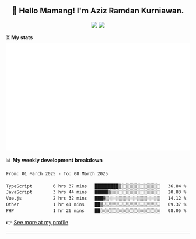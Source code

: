 <h2 align="center">👋 Hello Mamang! I'm Aziz Ramdan Kurniawan.</h2>  
<p align="center">
  <img src="https://komarev.com/ghpvc/?username=azizramdan">
  <img src="https://wakatime.com/badge/user/90056fa0-4c31-4eca-954e-2a3ac05896f9.svg">
</p>
    
⏳ **My stats**  
![](https://raw.githubusercontent.com/azizramdan/github-stats/master/generated/overview.svg#gh-dark-mode-only)

📊 **My weekly development breakdown**
<!--START_SECTION:waka-->

```txt
From: 01 March 2025 - To: 08 March 2025

TypeScript        6 hrs 37 mins   █████████▒░░░░░░░░░░░░░░░   36.84 %
JavaScript        3 hrs 44 mins   █████▒░░░░░░░░░░░░░░░░░░░   20.83 %
Vue.js            2 hrs 32 mins   ███▓░░░░░░░░░░░░░░░░░░░░░   14.12 %
Other             1 hr 41 mins    ██▒░░░░░░░░░░░░░░░░░░░░░░   09.37 %
PHP               1 hr 26 mins    ██░░░░░░░░░░░░░░░░░░░░░░░   08.05 %
```

<!--END_SECTION:waka-->
👉 [See more at my profile](https://wakatime.com/@azizramdan)
***
